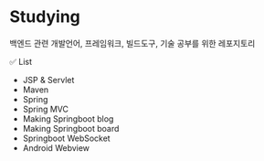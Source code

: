 # Studying
백엔드 관련 개발언어, 프레임워크, 빌드도구, 기술 공부를 위한 레포지토리 

✅ List
- JSP & Servlet
- Maven
- Spring 
- Spring MVC
- Making Springboot blog
- Making Springboot board
- Springboot WebSocket
- Android Webview
